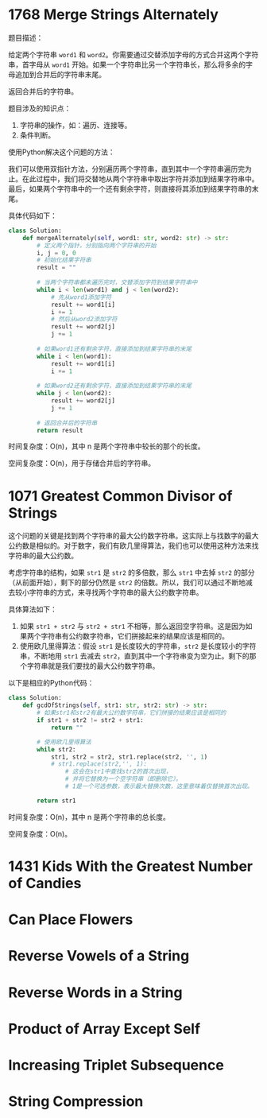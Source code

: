 # 1768 Merge Strings Alternately

题目描述：

给定两个字符串 `word1` 和 `word2`。你需要通过交替添加字母的方式合并这两个字符串，首字母从 `word1` 开始。如果一个字符串比另一个字符串长，那么将多余的字母追加到合并后的字符串末尾。

返回合并后的字符串。

题目涉及的知识点：
1. 字符串的操作，如：遍历、连接等。
2. 条件判断。

使用Python解决这个问题的方法：

我们可以使用双指针方法，分别遍历两个字符串，直到其中一个字符串遍历完为止。在此过程中，我们将交替地从两个字符串中取出字符并添加到结果字符串中。最后，如果两个字符串中的一个还有剩余字符，则直接将其添加到结果字符串的末尾。

具体代码如下：

```python
class Solution:
    def mergeAlternately(self, word1: str, word2: str) -> str:
        # 定义两个指针，分别指向两个字符串的开始
        i, j = 0, 0
        # 初始化结果字符串
        result = ""
        
        # 当两个字符串都未遍历完时，交替添加字符到结果字符串中
        while i < len(word1) and j < len(word2):
            # 先从word1添加字符
            result += word1[i]
            i += 1
            # 然后从word2添加字符
            result += word2[j]
            j += 1
        
        # 如果word1还有剩余字符，直接添加到结果字符串的末尾
        while i < len(word1):
            result += word1[i]
            i += 1
            
        # 如果word2还有剩余字符，直接添加到结果字符串的末尾
        while j < len(word2):
            result += word2[j]
            j += 1
        
        # 返回合并后的字符串
        return result
```

时间复杂度：O(n)，其中 n 是两个字符串中较长的那个的长度。

空间复杂度：O(n)，用于存储合并后的字符串。

# 1071 Greatest Common Divisor of Strings

这个问题的关键是找到两个字符串的最大公约数字符串。这实际上与找数字的最大公约数是相似的。对于数字，我们有欧几里得算法，我们也可以使用这种方法来找字符串的最大公约数。

考虑字符串的结构，如果 `str1` 是 `str2` 的多倍数，那么 `str1` 中去掉 `str2` 的部分（从前面开始），剩下的部分仍然是 `str2` 的倍数。所以，我们可以通过不断地减去较小字符串的方式，来寻找两个字符串的最大公约数字符串。

具体算法如下：
1. 如果 `str1 + str2` 与 `str2 + str1` 不相等，那么返回空字符串。这是因为如果两个字符串有公约数字符串，它们拼接起来的结果应该是相同的。
2. 使用欧几里得算法：假设 `str1` 是长度较大的字符串，`str2` 是长度较小的字符串，不断地用 `str1` 去减去 `str2`，直到其中一个字符串变为空为止。剩下的那个字符串就是我们要找的最大公约数字符串。

以下是相应的Python代码：

```python
class Solution:
    def gcdOfStrings(self, str1: str, str2: str) -> str:
        # 如果str1和str2有最大公约数字符串，它们拼接的结果应该是相同的
        if str1 + str2 != str2 + str1:
            return ""

        # 使用欧几里得算法
        while str2:
            str1, str2 = str2, str1.replace(str2, '', 1)
            # str1.replace(str2,'', 1): 
                # 这会在str1中查找str2的首次出现，
                # 并将它替换为一个空字符串（即删除它）。
                # 1是一个可选参数，表示最大替换次数，这里意味着仅替换首次出现。

        return str1
```

时间复杂度：O(n)，其中 n 是两个字符串的总长度。

空间复杂度：O(n)。

# 1431 Kids With the Greatest Number of Candies



# Can Place Flowers

# Reverse Vowels of a String

# Reverse Words in a String

# Product of Array Except Self

# Increasing Triplet Subsequence

# String Compression